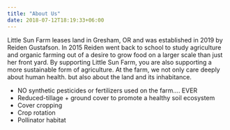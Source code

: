 ```yaml
---
title: "About Us"
date: 2018-07-12T18:19:33+06:00
---
```


Little Sun Farm leases land in Gresham, OR and was established in 2019 by Reiden Gustafson. In 2015 Reiden went back to school to study agriculture and organic farming out of a desire to grow food on a larger scale than just her front yard. By supporting Little Sun Farm, you are also supporting a more sustainable form of agriculture. At the farm, we not only care deeply about human health. but also about the land and its inhabitance. 

- NO synthetic pesticides or fertilizers used on the farm.... EVER
- Reduced-tillage + ground cover to promote a healthy soil ecosystem
- Cover cropping
- Crop rotation
- Pollinator habitat

